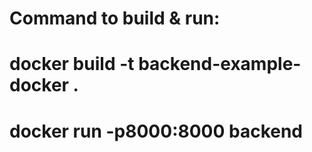 # Command to build & run:
# docker build -t backend-example-docker .
# docker run -p8000:8000 backend
